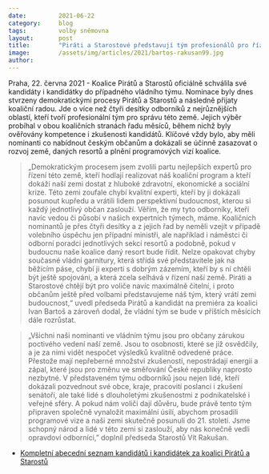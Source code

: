 ```yaml
---
date:         2021-06-22
category:     blog
tags:         volby sněmovna
layout:       post
title:        "Piráti a Starostové představují tým profesionálů pro řízení této země"
image:        /assets/img/articles/2021/bartos-rakusan99.jpg
author:       
---
```




Praha, 22. června 2021 - Koalice Pirátů a Starostů oficiálně schválila své kandidáty i kandidátky do případného vládního týmu. Nominace byly dnes stvrzeny demokratickými procesy Pirátů a Starostů a následně přijaty koaliční radou. Jde o více než čtyři desítky odborníků z nejrůznějších oblastí, kteří tvoří profesionální tým pro správu této země. Jejich výběr probíhal v obou koaličních stranách řadu měsíců, během nichž byly ověřovány kompetence i zkušenosti kandidátů. Klíčové vždy bylo, aby měli nominanti co nabídnout českým občanům a dokázali se účinně zasazovat o rozvoj země, daných resortů a plnění programových vizí koalice.

> „Demokratickým procesem jsem zvolili partu nejlepších expertů pro řízení této země, kteří hodlají realizovat náš koaliční program a kteří dokáží naší zemi dostat z hluboké zdravotní, ekonomické a sociální krize. Této zemi zoufale chybí kvalitní experti, kteří by ji dokázali posunout kupředu a  vrátili lidem perspektivní budoucnost, kterou si každý jednotlivý občan zaslouží. Věřím, že my tyto odborníky, kteří navíc vedou či působí v našich expertních týmech, máme. Koaličních nominantů je přes čtyři desítky a z jejich řad by neměli vzejít v případě volebního úspěchu jen případní ministři, ale například i náměstci či odborní poradci jednotlivých sekcí resortů a podobně, pokud v budoucnu naše koalice daný resort bude řídit. Nelze opakovat chyby současné vládní garnitury, která střídá své představitele jak na běžícím páse, chybí ji experti s dobrým zázemím, kteří by s ní chtěli být ještě spojováni, a která zcela selhává v řízení naší země. Piráti a Starostové chtějí být pro voliče navíc maximálně čitelní, i proto občanům ještě před volbami představujeme náš tým, který vrátí zemi budoucnost,“ uvedl předseda Pirátů a kandidát na premiéra za koalici Ivan Bartoš a zároveň dodal, že vládní tým se bude v příštích měsících dále rozrůstat.

> „Všichni naši nominanti ve vládním týmu jsou pro občany zárukou poctivého vedení naší země. Jsou to osobnosti, které se již osvědčily, a je za nimi vidět nespočet výsledků kvalitně odvedené práce. Přestože mají nepřeberné množství zkušeností, nepostrádají energii a zápal, které jsou pro změnu ve směřování České republiky naprosto nezbytné. V představeném týmu odborníků jsou nejen lidé, kteří dokázali pozvednout své obce, kraje, pracovití poslanci i zkušení senátoři, ale také lidé s dlouholetými zkušenostmi z podnikatelské i veřejné sféry. A pokud nám voliči dají důvěru, bude právě tento tým připraven společně vynaložit maximální úsilí, abychom prosadili programové vize a naši zemi skutečně posunuli do 21. století. Jsme schopný národ a lidé v této zemi si zaslouží, aby nás konečně vedli opravdoví odborníci,” doplnil předseda Starostů Vít Rakušan.


* [Kompletní abecední seznam kandidátů i kandidátek za koalici Pirátů a Starostů](https://www.pirati.cz/assets/pdf/VladniPirStan.pdf)
